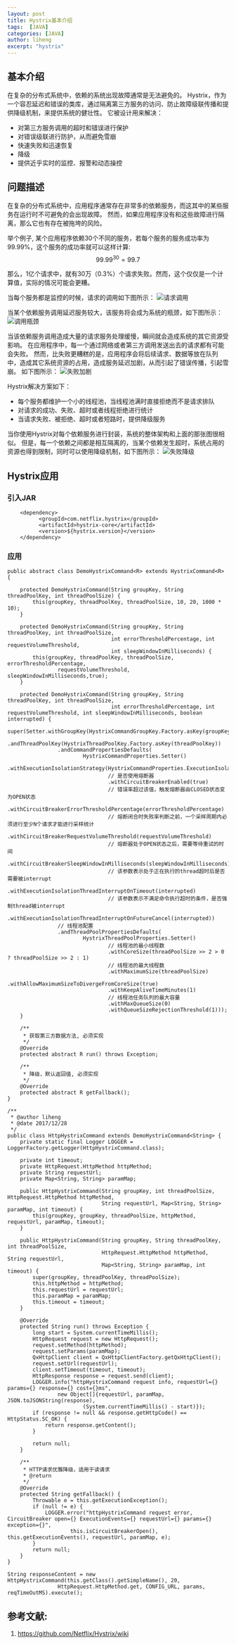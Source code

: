 ```yaml
---
layout: post
title: Hystrix基本介绍
tags:  [JAVA]
categories: [JAVA]
author: liheng
excerpt: "hystrix"
---
```

## 基本介绍
在复杂的分布式系统中，依赖的系统出现故障通常是无法避免的。
Hystrix，作为一个容忍延迟和错误的类库，通过隔离第三方服务的访问、防止故障级联传播和提供降级机制，来提供系统的健壮性。
它被设计用来解决：

*   对第三方服务调用的超时和错误进行保护
*   对错误级联进行防护，从而避免雪崩
*   快速失败和迅速恢复
*   降级
*   提供近乎实时的监控、报警和动态操控

## 问题描述
在复杂的分布式系统中，应用程序通常存在非常多的依赖服务，而这其中的某些服务在运行时不可避免的会出现故障。
然而，如果应用程序没有和这些故障进行隔离，那么它也有存在被拖垮的风险。

举个例子, 某个应用程序依赖30个不同的服务，若每个服务的服务成功率为99.99%，这个服务的成功率就可以这样计算:
$$99.99^{30} = 99.7%$$ 

那么，1亿个请求中，就有30万（0.3%）个请求失败。然而，这个仅仅是一个计算值，实际的情况可能会更糟。

当每个服务都是监控的时候，请求的调用如下图所示：
![请求调用](/images/hystrix/request_flow.png)

当某个依赖服务调用延迟服务较大，该服务将会成为系统的瓶颈，如下图所示：
![调用瓶颈](/images/hystrix/request_block.png)

当该依赖服务调用造成大量的请求服务处理缓慢，瞬间就会造成系统的其它资源受影响。
在应用程序中，每一个通过网络或者第三方调用发送出去的请求都有可能会失败。
然而，比失败更糟糕的是，应用程序会将后续请求、数据等放在队列中，造成其它系统资源的占用，造成服务延迟加剧，从而引起了错误传播，引起雪崩。
如下图所示：
![失败加剧](/images/hystrix/request_block_deteriorate.png)

Hystrix解决方案如下：
*   每个服务都维护一个小的线程池，当线程池满时直接拒绝而不是请求排队
*   对请求的成功、失败、超时或者线程拒绝进行统计
*   当请求失败、被拒绝、超时或者短路时，提供降级服务

当你使用Hystrix对每个依赖服务进行封装，系统的整体架构和上面的那张图很相似。
但是，每一个依赖之间都是相互隔离的，当某个依赖发生超时，系统占用的资源也得到限制，同时可以使用降级机制，如下图所示：
![失败降级](/images/hystrix/request_fallback.png)


## Hystrix应用
### 引入JAR
```
    <dependency>
          <groupId>com.netflix.hystrix</groupId>
          <artifactId>hystrix-core</artifactId>
          <version>${hystrix.version}</version>
    </dependency>
```
  
### 应用

```
public abstract class DemoHystrixCommand<R> extends HystrixCommand<R> {

	protected DemoHystrixCommand(String groupKey, String threadPoolKey, int threadPoolSize) {
		this(groupKey, threadPoolKey, threadPoolSize, 10, 20, 1000 * 10);
	}

	protected DemoHystrixCommand(String groupKey, String threadPoolKey, int threadPoolSize,
								 int errorThresholdPercentage, int requestVolumeThreshold,
								 int sleepWindowInMilliseconds) {
		this(groupKey, threadPoolKey, threadPoolSize, errorThresholdPercentage,
				requestVolumeThreshold, sleepWindowInMilliseconds,true);
	}

	protected DemoHystrixCommand(String groupKey, String threadPoolKey, int threadPoolSize,
                                 int errorThresholdPercentage, int requestVolumeThreshold, int sleepWindowInMilliseconds, boolean interrupted) {
		super(Setter.withGroupKey(HystrixCommandGroupKey.Factory.asKey(groupKey))
				.andThreadPoolKey(HystrixThreadPoolKey.Factory.asKey(threadPoolKey))
				.andCommandPropertiesDefaults(
						HystrixCommandProperties.Setter()
								.withExecutionIsolationStrategy(HystrixCommandProperties.ExecutionIsolationStrategy.THREAD)
								// 是否使用熔断器
								.withCircuitBreakerEnabled(true)
								// 错误率超过该值，触发熔断器由CLOSED状态变为OPEN状态
								.withCircuitBreakerErrorThresholdPercentage(errorThresholdPercentage)
								// 熔断闭合时失败率判断之前，一个采样周期内必须进行至少N个请求才能进行采样统计
								.withCircuitBreakerRequestVolumeThreshold(requestVolumeThreshold)
								// 熔断器处于OPEN状态之后，需要等待重试的时间
								.withCircuitBreakerSleepWindowInMilliseconds(sleepWindowInMilliseconds)
								// 该参数表示处于正在执行的thread超时后是否需要被interrupt
								.withExecutionIsolationThreadInterruptOnTimeout(interrupted)
								// 该参数表示不满足命令执行超时的条件，是否强制thread被interrupt
								.withExecutionIsolationThreadInterruptOnFutureCancel(interrupted))
				// 线程池配置
				.andThreadPoolPropertiesDefaults(
						HystrixThreadPoolProperties.Setter()
								// 线程池的最小线程数
								.withCoreSize(threadPoolSize >> 2 > 0 ? threadPoolSize >> 2 : 1)
								// 线程池的最大线程数
								.withMaximumSize(threadPoolSize)
								.withAllowMaximumSizeToDivergeFromCoreSize(true)
								.withKeepAliveTimeMinutes(1)
								// 线程池任务队列的最大容量
								.withMaxQueueSize(0)
								.withQueueSizeRejectionThreshold(1)));
	}

	/**
	 * 获取第三方数据方法, 必须实现
	 */
	@Override
	protected abstract R run() throws Exception;

	/**
	 * 降级，默认返回值, 必须实现
	 */
	@Override
	protected abstract R getFallback();
}
```

```
/**
 * @author liheng
 * @date 2017/12/28
 */
public class HttpHystrixCommand extends DemoHystrixCommand<String> {
	private static final Logger LOGGER = LoggerFactory.getLogger(HttpHystrixCommand.class);

	private int timeout;
	private HttpRequest.HttpMethod httpMethod;
	private String requestUrl;
	private Map<String, String> paramMap;

	public HttpHystrixCommand(String groupKey, int threadPoolSize, HttpRequest.HttpMethod httpMethod,
							  String requestUrl, Map<String, String> paramMap, int timeout) {
		this(groupKey, groupKey, threadPoolSize, httpMethod, requestUrl, paramMap, timeout);
	}

	public HttpHystrixCommand(String groupKey, String threadPoolKey, int threadPoolSize,
                              HttpRequest.HttpMethod httpMethod, String requestUrl,
							  Map<String, String> paramMap, int timeout) {
		super(groupKey, threadPoolKey, threadPoolSize);
		this.httpMethod = httpMethod;
		this.requestUrl = requestUrl;
		this.paramMap = paramMap;
		this.timeout = timeout;
	}

	@Override
	protected String run() throws Exception {
		long start = System.currentTimeMillis();
		HttpRequest request = new HttpRequest();
		request.setMethod(httpMethod);
		request.setParams(paramMap);
		QxHttpClient client = QxHttpClientFactory.getQxHttpClient();
		request.setUrl(requestUrl);
		client.setTimeout(timeout, timeout);
		HttpResponse response = request.send(client);
		LOGGER.info("httpHystrixCommand request info, requestUrl={} params={} response={} cost={}ms",
				new Object[]{requestUrl, paramMap, JSON.toJSONString(response),
						(System.currentTimeMillis() - start)});
		if (response != null && response.getHttpCode() == HttpStatus.SC_OK) {
			return response.getContent();
		}

		return null;
	}

	/**
	 * HTTP请求优雅降级，适用于读请求
	 * @return
	 */
	@Override
	protected String getFallback() {
		Throwable e = this.getExecutionException();
		if (null != e) {
			LOGGER.error("httpHystrixCommand request error, CircuitBreaker open={} ExecutionEvents={} requestUrl={} params={} exception={}",
					this.isCircuitBreakerOpen(), this.getExecutionEvents(), requestUrl, paramMap, e);
		}
		return null;
	}
}
```

```
String responseContent = new HttpHystrixCommand(this.getClass().getSimpleName(), 20,
                HttpRequest.HttpMethod.get, CONFIG_URL, params, reqTimeOutMS).execute();
```

## 参考文献:
1. https://github.com/Netflix/Hystrix/wiki